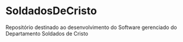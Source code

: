 SoldadosDeCristo
================

Repositório destinado ao desenvolvimento do Software gerenciado do Departamento Soldados de Cristo
